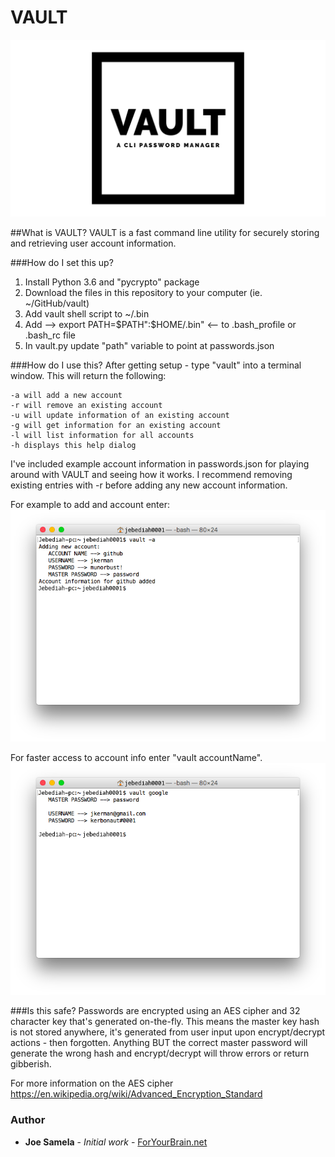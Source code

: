 # VAULT
![VAULT](screenshots/banner.png?raw=true "VAULT")

##What is VAULT?
VAULT is a fast command line utility for securely storing and retrieving user account information.

###How do I set this up?
  1. Install Python 3.6 and "pycrypto" package
  2. Download the files in this repository to your computer (ie. ~/GitHub/vault)
  3. Add vault shell script to ~/.bin
  4. Add -->  export PATH=$PATH":$HOME/.bin"  <-- to .bash_profile or .bash_rc file
  5. In vault.py update "path" variable to point at passwords.json

###How do I use this?
After getting setup - type "vault" into a terminal window. This will return the following:
```
-a will add a new account 
-r will remove an existing account 
-u will update information of an existing account 
-g will get information for an existing account 
-l will list information for all accounts 
-h displays this help dialog
```
I've included example account information in passwords.json for playing around with VAULT and seeing how it works. I recommend removing existing entries with -r before adding any new account information.

For example to add and account enter:
![add](screenshots/screenshot2.png?raw=true "add")

For faster access to account info enter "vault accountName".
![get](screenshots/screenshot1.png?raw=true "get")

###Is this safe?
Passwords are encrypted using an AES cipher and 32 character key that's generated on-the-fly. This means the master key hash is not stored anywhere, it's generated from user input upon encrypt/decrypt actions - then forgotten. Anything BUT the correct master password will generate the wrong hash and encrypt/decrypt will throw errors or return gibberish.

For more information on the AES cipher https://en.wikipedia.org/wiki/Advanced_Encryption_Standard

### Author
* **Joe Samela** - *Initial work* - [ForYourBrain.net](http://www.foryourbrain.net)
